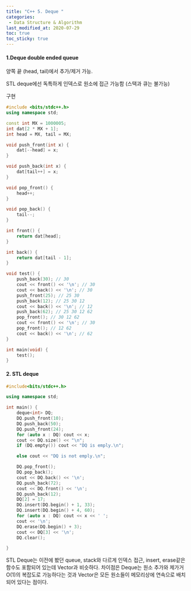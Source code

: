 ```yaml
---
title: "C++ 5. Deque "
categories:
 - Data Structure & Algorithm
last_modified_at: 2020-07-29
toc: true
toc_sticky: true
---
```


#### 1.Deque double ended queue

양쪽 끝 (head, tail)에서 추가/제거 가능.

STL deque에선 독특하게 인덱스로 원소에 접근 가능함
(스택과 큐는 불가능)

구현
```c++
#include <bits/stdc++.h>
using namespace std;

const int MX = 1000005;
int dat[2 * MX + 1];
int head = MX, tail = MX;

void push_front(int x) {
	dat[--head] = x;
}

void push_back(int x) {
	dat[tail++] = x;
}

void pop_front() {
	head++;
}

void pop_back() {
	tail--;
}

int front() {
	return dat[head];
}

int back() {
	return dat[tail - 1];
}

void test() {
	push_back(30); // 30
	cout << front() << '\n'; // 30
	cout << back() << '\n'; // 30
	push_front(25); // 25 30
	push_back(12); // 25 30 12
	cout << back() << '\n'; // 12
	push_back(62); // 25 30 12 62
	pop_front(); // 30 12 62
	cout << front() << '\n'; // 30
	pop_front(); // 12 62
	cout << back() << '\n'; // 62
}

int main(void) {
	test();
}
```

#### 2. STL deque

```c++
#include<bits/stdc++.h>

using namespace std;

int main() {
	deque<int> DQ;
	DQ.push_front(10);
	DQ.push_back(50);
	DQ.push_front(24);
	for (auto x : DQ) cout << x;
	cout << DQ.size() << "\n";
	if (DQ.empty()) cout << "DQ is emply.\n";

	else cout << "DQ is not emply.\n";

	DQ.pop_front();
	DQ.pop_back();
	cout << DQ.back() << '\n';
	DQ.push_back(72);
	cout << DQ.front() << '\n';
	DQ.push_back(12);
	DQ[2] = 17;
	DQ.insert(DQ.begin() + 1, 33);
	DQ.insert(DQ.begin() + 4, 60);
	for (auto x : DQ) cout << x << ' ';
	cout << '\n';
	DQ.erase(DQ.begin() + 3);
	cout << DQ[3] << '\n';
	DQ.clear();

}
```

STL Deque는 이전에 봤던 queue, stack와 다르게 인덱스 접근, insert, erase같은
함수도 포함되어 있는데 Vector과 비슷하다. 차이점은 Deque는 원소 추가와 제가거 O(1)의 복잡도로 가능하다는 것과
Vector은 모든 원소들이 메모리상에 연속으로 배치되어 있다는 점이다.

